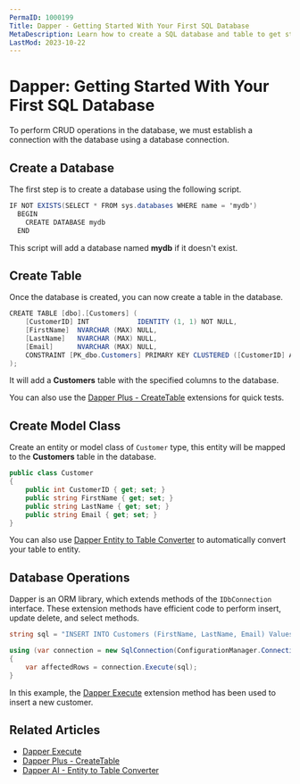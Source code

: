 ```yaml
---
PermaID: 1000199
Title: Dapper - Getting Started With Your First SQL Database
MetaDescription: Learn how to create a SQL database and table to get started with Dapper. Follow our step-by-step Dapper tutorial with to create your first database.
LastMod: 2023-10-22
---
```


# Dapper: Getting Started With Your First SQL Database

To perform CRUD operations in the database, we must establish a connection with the database using a database connection. 

## Create a Database

The first step is to create a database using the following script.

```csharp
IF NOT EXISTS(SELECT * FROM sys.databases WHERE name = 'mydb')
  BEGIN
    CREATE DATABASE mydb
  END
```

This script will add a database named **mydb** if it doesn't exist.

## Create Table

Once the database is created, you can now create a table in the database.

```csharp
CREATE TABLE [dbo].[Customers] (
    [CustomerID] INT            IDENTITY (1, 1) NOT NULL,
    [FirstName]  NVARCHAR (MAX) NULL,
    [LastName]   NVARCHAR (MAX) NULL,
    [Email]      NVARCHAR (MAX) NULL,
    CONSTRAINT [PK_dbo.Customers] PRIMARY KEY CLUSTERED ([CustomerID] ASC)
);
```

It will add a **Customers** table with the specified columns to the database. 

You can also use the [Dapper Plus - CreateTable](https://dapper-plus.net/create-table) extensions for quick tests.

## Create Model Class

Create an entity or model class of `Customer` type, this entity will be mapped to the **Customers** table in the database.

```csharp
public class Customer
{
    public int CustomerID { get; set; }
    public string FirstName { get; set; }
    public string LastName { get; set; }
    public string Email { get; set; }
}
```

You can also use [Dapper Entity to Table Converter](https://zzzcode.ai/dapper/table-to-entity-converter) to automatically convert your table to entity.

## Database Operations

Dapper is an ORM library, which extends methods of the `IDbConnection` interface. These extension methods have efficient code to perform insert, update delete, and select methods.

```csharp
string sql = "INSERT INTO Customers (FirstName, LastName, Email) Values ('Carson', 'Alexander', 'carson.alexander@example.com');";

using (var connection = new SqlConnection(ConfigurationManager.ConnectionStrings["Connection"].ConnectionString))
{
    var affectedRows = connection.Execute(sql);
}
```

In this example, the [Dapper Execute](/execute#example-execute-insert) extension method has been used to insert a new customer.

## Related Articles

- [Dapper Execute](/execute#example-execute-insert)
- [Dapper Plus - CreateTable](https://dapper-plus.net/create-table)
- [Dapper AI - Entity to Table Converter](https://zzzcode.ai/dapper/table-to-entity-converter)